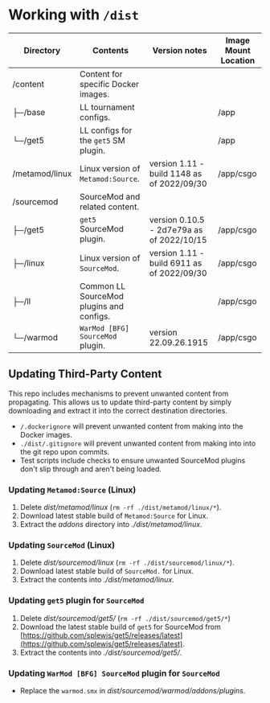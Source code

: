 # Working with `/dist`

| Directory        | Contents                                 | Version notes                              | Image Mount Location |
| ---------------- | ---------------------------------------- | ------------------------------------------ | -------------------- |
| /content         | Content for specific Docker images.      |                                            |                      |
|   ├─/base        | LL tournament configs.                   |                                            | /app                 |
|   └─/get5        | LL configs for the `get5` SM plugin.     |                                            | /app                 |
| /metamod/linux   | Linux version of `Metamod:Source`.       | version 1.11 - build 1148 as of 2022/09/30 | /app/csgo            |
| /sourcemod       | SourceMod and related content.           |                                            |                      |
|   ├─/get5        | `get5` SourceMod plugin.                 | version 0.10.5 - 2d7e79a as of 2022/10/15  | /app/csgo            |
|   ├─/linux       | Linux version of `SourceMod`.            | version 1.11 - build 6911 as of 2022/09/30 | /app/csgo            |
|   ├─/ll          | Common LL SourceMod plugins and configs. |                                            | /app/csgo            |
|   └─/warmod      | `WarMod [BFG] SourceMod` plugin.         | version 22.09.26.1915                      | /app/csgo            |

## Updating Third-Party Content

This repo includes mechanisms to prevent unwanted content from propagating. This allows us to update third-party content by simply
downloading and extract it into the correct destination directories.

* `/.dockerignore` will prevent unwanted content from making into the Docker images.
* `./dist/.gitignore` will prevent unwanted content from making into into the git repo upon commits.
* Test scripts include checks to ensure unwanted SourceMod plugins don't slip through and aren't being loaded.

### Updating `Metamod:Source` (Linux)

1. Delete *dist/metamod/linux* (`rm -rf ./dist/metamod/linux/*`).
2. Download latest stable build of `Metamod:Source` for Linux.
3. Extract the *addons* directory into *./dist/metamod/linux*.

### Updating `SourceMod` (Linux)

1. Delete *dist/sourcemod/linux* (`rm -rf ./dist/sourcemod/linux/*`).
2. Download latest stable build of `SourceMod.` for Linux.
3. Extract the contents into *./dist/metamod/linux*.

### Updating `get5` plugin for `SourceMod`

1. Delete *dist/sourcemod/get5/* (`rm -rf ./dist/sourcemod/get5/*`)
2. Download the latest stable build of `get5` for SourceMod from
  [https://github.com/splewis/get5/releases/latest](https://github.com/splewis/get5/releases/latest).
3. Extract the contents into *./dist/sourcemod/get5/*.

### Updating `WarMod [BFG] SourceMod` plugin for `SourceMod`

* Replace the `warmod.smx` in *dist/sourcemod/warmod/addons/plugins*.
